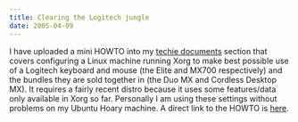```yaml
---
title: Clearing the Logitech jungle
date: 2005-04-09
---
```


I have uploaded a mini HOWTO into my [techie documents](http://docs.tenshu.net/) section that covers configuring a Linux machine running Xorg to make best possible use of a Logitech keyboard and mouse (the Elite and MX700 respectively) and the bundles they are sold together in (the Duo MX and Cordless Desktop MX).
It requires a fairly recent distro because it uses some features/data only available in Xorg so far. Personally I am using these settings without problems on my Ubuntu Hoary machine.
A direct link to the HOWTO is [here](http://docs.tenshu.net/Logitech-MX-Duo-mini-HOWTO/).
